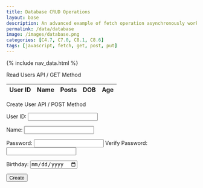 ```yaml
---
title: Database CRUD Operations
layout: base
description: An advanced example of fetch operation asynchronously working between JavaScript and a Backend API that pulls content from a Database.
permalink: /data/database
image: /images/database.png
categories: [C4.7, C7.0, C8.1, C8.6]
tags: [javascript, fetch, get, post, put]
---
```


{% include nav_data.html %}

<p>Read Users API / GET Method</p>

<table>
  <thead>
  <tr>
    <th>User ID</th>
    <th>Name</th>
    <th>Posts</th>
    <th>DOB</th>
    <th>Age</th>
  </tr>
  </thead>
  <tbody id="result">
    <!-- javascript generated data -->
  </tbody>
</table>

<p>Create User API / POST Method</p>

<form action="javascript:create_user()">
    <p><label>
        User ID:
        <input type="text" name="uid" id="uid" required>
    </label></p>
    <p><label>
        Name:
        <input type="text" name="name" id="name" required>
    </label></p>
    <p><label>
        Password:
        <input type="password" name="password" id="password" required>
        Verify Password:
        <input type="password" name="passwordV" id="passwordV" required>
    </label></p>
    <p><label>
        Birthday:
        <input type="date" name="dob" id="dob">
    </label></p>
    <p>
        <button>Create</button>
    </p>
</form>

<script>
  // prepare HTML result container for new output
  const resultContainer = document.getElementById("result");
  // prepare URL's to allow easy switch from deployment and localhost
  var url = "https://flask.nighthawkcodingsociety.com/api/users"
  // url = "http://localhost:8086/api/users"

  // Load users on page entry
  read_users();


  // Display User Table, data is fetched from Backend Database
  function read_users() {
    // prepare fetch options
    const read_options = {
      method: 'GET', // *GET, POST, PUT, DELETE, etc.
      mode: 'cors', // no-cors, *cors, same-origin
      cache: 'default', // *default, no-cache, reload, force-cache, only-if-cached
      credentials: 'omit', // include, *same-origin, omit
      headers: {
        'Content-Type': 'application/json'
      },
    };

    // fetch the data from API
    fetch(url, read_options)
      // response is a RESTful "promise" on any successful fetch
      .then(response => {
        // check for response errors
        if (response.status !== 200) {
            const errorMsg = 'Database read error: ' + response.status;
            console.log(errorMsg);
            const tr = document.createElement("tr");
            const td = document.createElement("td");
            td.innerHTML = errorMsg;
            tr.appendChild(td);
            resultContainer.appendChild(tr);
            return;
        }
        // valid response will have json data
        response.json().then(data => {
            console.log(data);
            for (let row in data) {
              console.log(data[row]);
              add_row(data[row]);
            }
        })
    })
    // catch fetch errors (ie ACCESS to server blocked)
    .catch(err => {
      console.error(err);
      const tr = document.createElement("tr");
      const td = document.createElement("td");
      td.innerHTML = err;
      tr.appendChild(td);
      resultContainer.appendChild(tr);
    });
  }

  function create_user(){
    //Validate Password (must be 6-20 characters in len)
    //verifyPassword("click");
    const body = {
        uid: document.getElementById("uid").value,
        name: document.getElementById("name").value,
        password: document.getElementById("password").value,
        dob: document.getElementById("dob").value
    };
    const postOptions = {
        method: 'POST',
        body: JSON.stringify(body),
        headers: {
            "content-type": "application/json",
            'Authorization': 'Bearer my-token',
        },
    };

    // URL for Create API
    // Fetch API call to the database to create a new user
    fetch(url, postOptions)
      .then(response => {
        // trap error response from Web API
        if (response.status !== 200) {
          const errorMsg = 'Database create error: ' + response.status;
          console.log(errorMsg);
          const tr = document.createElement("tr");
          const td = document.createElement("td");
          td.innerHTML = errorMsg;
          tr.appendChild(td);
          resultContainer.appendChild(tr);
          return;
        }
        // response contains valid result
        response.json().then(data => {
            console.log(data);
            //add a table row for the new/created userid
            add_row(data);
        })
    })
  }

  function add_row(data) {
    const tr = document.createElement("tr");
    const uid = document.createElement("td");
    const name = document.createElement("td");
    const posts = document.createElement("td")
    const dob = document.createElement("td");
    const age = document.createElement("td");
  

    // obtain data that is specific to the API
    uid.innerHTML = data.uid; 
    name.innerHTML = data.name; 
    posts.innerHTML = data.posts.length;
    dob.innerHTML = data.dob; 
    age.innerHTML = data.age; 

    // add HTML to container
    tr.appendChild(uid);
    tr.appendChild(name);
    tr.appendChild(posts);
    tr.appendChild(dob);
    tr.appendChild(age);

    resultContainer.appendChild(tr);
  }

</script>
